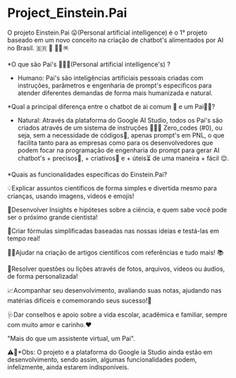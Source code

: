 # Project_Einstein.Pai
O projeto Einstein.Pai 😛(Personal artificial intelligence) é o 1° projeto baseado em um novo conceito na criação de chatbot's alimentados por AI no Brasil. 🇧🇷 🥇 🎉🎊🪅


*O que são Pai's 🧔‍♂️🤖(Personal artificial intelligence's) ?

+ Humano:
Pai's são inteligências artificiais pessoais criadas com instruções, parâmetros e engenharia de prompt's específicos para atender diferentes demandas de forma mais humanizada e natural.


*Qual a principal diferença entre o chatbot de ai comum 🤖 e um Pai🧔‍♂️?

+ Natural:
Através da plataforma do Google AI Studio, todos os Pai's são criados através de um sistema de instruções 👨🏽‍💻 Zero_codes (#0), ou seja, sem a necessidade de códigos🚫, apenas prompt's em PNL, o que facilita tanto para as empresas como para os desenvolvedores que podem focar na programação de engenharia do prompt para gerar AI chatbot's + precisos🎯, + criativos🎨 e + úteis⏳ de uma maneira + fácil 😌.


*Quais as funcionalidades específicas do Einstein.Pai?

💡Explicar assuntos cientificos de forma simples e divertida mesmo para crianças, usando imagens, videos e emojis!

🤔Desenvolver Insights e hipóteses sobre a ciência, e quem sabe você pode ser o próximo grande cientista!

🧪Criar fórmulas simplificadas baseadas nas nossas ideias e testá-las em tempo real!

✍🏽Ajudar na criação de artigos científicos com referências e tudo mais! 📚

📸Resolver questões ou lições através de fotos, arquivos, videos ou áudios, de forma personalizada!

📈Acompanhar seu desenvolvimento, avaliando suas notas, ajudando nas matérias difíceis e comemorando seus sucesso!🎉

🩺Dar conselhos e apoio sobre a vida escolar, acadêmica e familiar,
sempre com muito amor e carinho.♥️

"Mais do que um assistente virtual, um Pai".

⚠️🚨*Obs: O projeto e a plataforma do Google ia Studio ainda estão em desenvolvimento, sendo assim, algumas funcionalidades podem, infelizmente, ainda estarem indisponíveis.

